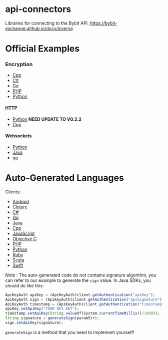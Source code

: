 # api-connectors
Libraries for connecting to the Bybit API. https://bybit-exchange.github.io/docs/inverse

# Official Examples

### Encryption
* [Cpp](/encryption_example/Encryption.cpp)
* [C#](/encryption_example/Encryption.cs)
* [Go](/encryption_example/Encryption.go)
* [PHP](/encryption_example/Encryption.php)
* [Python](/encryption_example/Encryption.py)

#### HTTP

* [Python](/official-http/python)  **NEED UPDATE TO V0.2.2**
* [Cpp](/official-http/cpp)

#### Websockets

* [Python](/official-ws/python)
* [Java](/official-ws/Java)
* [go](/official-ws/go)

# Auto-Generated Languages

Clients:
* [Android](/swagger-gen/android)
* [Clojure](/swagger-gen/clojure)
* [C#](/swagger-gen/csharp)
* [Go](/swagger-gen/go)
* [Java](/swagger-gen/java)
* [Cpp](/swagger-gen/cpprest)
* [JavaScript](/swagger-gen/javascript)
* [Objective C](/swagger-gen/objc)
* [PHP](/swagger-gen/php)
* [Python](/swagger-gen/python)
* [Ruby](/swagger-gen/ruby)
* [Scala](/swagger-gen/scala)
* [Swift](/swagger-gen/swift4)

*Note* : The auto-generated code do not contains signature algorithm, you can refer to our example to generate the `sign` value. In Java SDKs, you should do like this:

```js
ApiKeyAuth apiKey = (ApiKeyAuth)client.getAuthentication("apiKey");
ApiKeyAuth sign = (ApiKeyAuth)client.getAuthentication("apiSignature");
ApiKeyAuth timestamp = (ApiKeyAuth)client.getAuthentication("timestamp";
apiKey.setApiKey("YOUR API KEY");
timestamp.setApiKey(String.valueOf(System.currentTimeMillis()/1000));
String signature = generateSign(paramStr);
sign.setApiKey(signature);
```

`generateSign` is a method that you need to implement yourself!